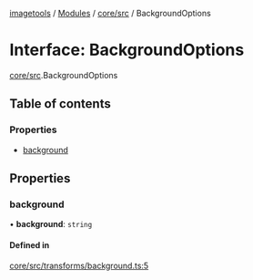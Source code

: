 [imagetools](../README.md) / [Modules](../modules.md) / [core/src](../modules/core_src.md) / BackgroundOptions

# Interface: BackgroundOptions

[core/src](../modules/core_src.md).BackgroundOptions

## Table of contents

### Properties

- [background](core_src.BackgroundOptions.md#background)

## Properties

### background

• **background**: `string`

#### Defined in

[core/src/transforms/background.ts:5](https://github.com/JonasKruckenberg/imagetools/blob/6842c73/packages/core/src/transforms/background.ts#L5)

